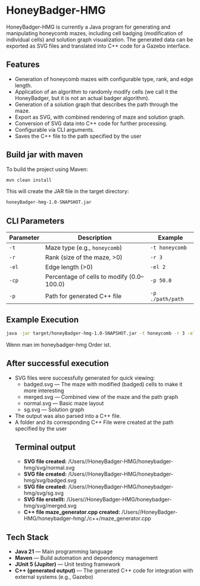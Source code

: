 # HoneyBadger-HMG

HoneyBadger-HMG is currently a Java program for generating and manipulating honeycomb mazes, including cell badging (modification of individual cells) and solution graph visualization. The generated data can be exported as SVG files and translated into C++ code for a Gazebo interface.

## Features

- Generation of honeycomb mazes with configurable type, rank, and edge length.
- Application of an algorithm to randomly modify cells (we call it the HoneyBadger, but it is not an actual badger algorithm).
- Generation of a solution graph that describes the path through the maze.
- Export as SVG, with combined rendering of maze and solution graph.
- Conversion of SVG data into C++ code for further processing.
- Configurable via CLI arguments.
- Saves the C++ file to the path specified by the user

## Build jar with maven
To build the project using Maven:

```bash
mvn clean install
```
This will create the JAR file in the target directory:
```bash
honeyBadger-hmg-1.0-SNAPSHOT.jar
```

## CLI Parameters

| Parameter | Description | Example |
|------------|-------------|---------|
| `-t` | Maze type (e.g., `honeycomb`) | `-t honeycomb` |
| `-r` | Rank (size of the maze, >0) | `-r 3` |
| `-el` | Edge length (>0) | `-el 2` |
| `-cp` | Percentage of cells to modify (0.0–100.0) | `-p 50.0` |
| `-p`| Path for generated C++ file | `-p ./path/path`|

## Example Execution

```bash
java -jar target/honeyBadger-hmg-1.0-SNAPSHOT.jar -t honeycomb -r 3 -el 2 -cp 50.0 -p ./c++
```
Wenn man im honeybadger-hmg Order ist.

## After successful execution
- SVG files were successfully generated for quick viewing:
    - badged.svg — The maze with modified (badged) cells to make it more interesting
    - merged.svg — Combined view of the maze and the path graph
    -   normal.svg — Basic maze layout
    - sg.svg — Solution graph
- The output was also parsed into a C++ file.
- A folder and its corresponding C++ File were created at the path specified by the user
    ## Terminal output
    - __SVG file created:__ /Users/<username>/HoneyBadger-HMG/honeybadger-hmg/svg/normal.svg
    - **SVG file created:** /Users/<username>/HoneyBadger-HMG/honeybadger-hmg/svg/badged.svg
    - **SVG file created:** /Users/<username>/HoneyBadger-HMG/honeybadger-hmg/svg/sg.svg
    - **SVG file erstellt:** /Users/<username>/HoneyBadger-HMG/honeybadger-hmg/svg/merged.svg
    - **C++ file maze_generator.cpp created:** /Users/<username>/HoneyBadger-HMG/honeybadger-hmg/./c++/maze_generator.cpp
 


## Tech Stack

- **Java 21** — Main programming language
- **Maven** — Build automation and dependency management
- **JUnit 5 (Jupiter)** — Unit testing framework
- **C++ (generated output)** — The generated C++ code for integration with external systems (e.g., Gazebo)

